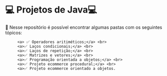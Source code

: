 <body>
<h1 align="left">💻 Projetos de Java💻</h1>

<p align="left">📘 Nesse repositório é possível encontrar algumas pastas com os seguintes tópicos:
<br>
  <ul   align="left"> 
    
      <a> ✅ Operadores aritiméticos;</a> <br>
      <a>✅ Laços condicionais;</a> <br>
      <a>✅ Laços de repetição;</a> <br>
      <a>✅ Matrizes e vetores;</a> <br>
      <a>✅ Programação orientada a objetos;</a> <br>
      <a>✅ Projeto ecommerce procedural;</a> <br>
      <a>✅ Projeto ecommerce orientado a objetos. 
    

  </ul>
</body>
